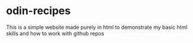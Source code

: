 # odin-recipes
This is a simple website made purely in html to demonstrate my basic html skills and how to work with github repos